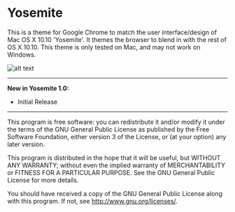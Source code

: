 Yosemite
================
This is a theme for Google Chrome to match the user interface/design of Mac OS X 10.10 'Yosemite'. It themes the browser to blend in with the rest of OS X 10.10. This theme is only tested on Mac, and may not work on Windows.

![alt text](http://i.imgur.com/Q6uXvPA.png "Screenshot")

---------------------------------------------------------
__New in Yosemite 1.0:__
* Initial Release

---------------------------------------------------------

This program is free software: you can redistribute it and/or modify
it under the terms of the GNU General Public License as published by
the Free Software Foundation, either version 3 of the License, or
(at your option) any later version.

This program is distributed in the hope that it will be useful,
but WITHOUT ANY WARRANTY; without even the implied warranty of
MERCHANTABILITY or FITNESS FOR A PARTICULAR PURPOSE.  See the
GNU General Public License for more details.

You should have received a copy of the GNU General Public License
along with this program.  If not, see <http://www.gnu.org/licenses/>.

